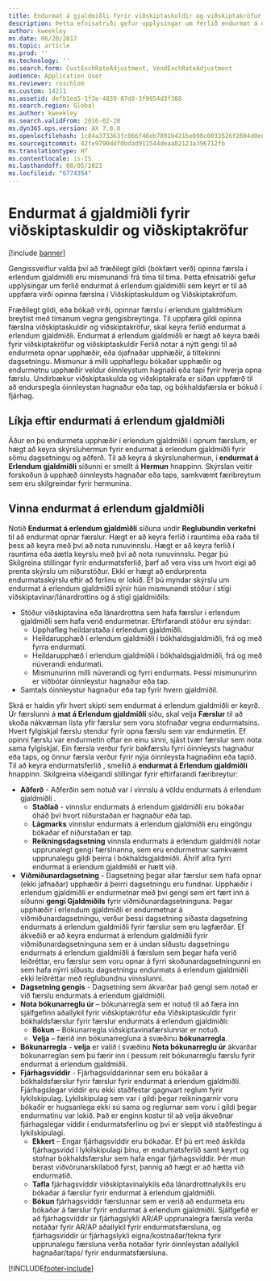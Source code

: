 ```yaml
---
title: Endurmat á gjaldmiðli fyrir viðskiptaskuldir og viðskiptakröfur
description: Þetta efnisatriði gefur upplýsingar um ferlið endurmat á erlendum gjaldmiðli sem keyrt er til að uppfæra virði opinna færslna í Viðskiptaskuldum og Viðskiptakröfum.
author: kweekley
ms.date: 06/20/2017
ms.topic: article
ms.prod: ''
ms.technology: ''
ms.search.form: CustExchRateAdjustment, VendExchRateAdjustment
audience: Application User
ms.reviewer: roschlom
ms.custom: 14211
ms.assetid: defb1ea5-1f3e-4859-87d8-3f9954d3f388
ms.search.region: Global
ms.author: kweekley
ms.search.validFrom: 2016-02-28
ms.dyn365.ops.version: AX 7.0.0
ms.openlocfilehash: 1c84a373363fc066f46eb7891b421be098c0033526f2604d0ee52ff9c3fd9db3
ms.sourcegitcommit: 42fe9790ddf0bdad911544deaa82123a396712fb
ms.translationtype: HT
ms.contentlocale: is-IS
ms.lasthandoff: 08/05/2021
ms.locfileid: "6774354"
---
```

# <a name="currency-revaluation-for-accounts-payable-and-accounts-receivable"></a>Endurmat á gjaldmiðli fyrir viðskiptaskuldir og viðskiptakröfur

[!include [banner](../includes/banner.md)]

Gengissveiflur valda því að fræðilegt gildi (bókfært verð) opinna færsla í erlendum gjaldmiðli eru mismunandi frá tíma til tíma. Þetta efnisatriði gefur upplýsingar um ferlið endurmat á erlendum gjaldmiðli sem keyrt er til að uppfæra virði opinna færslna í Viðskiptaskuldum og Viðskiptakröfum. 

Fræðilegt gildi, eða bókað virði, opinnar færslu í erlendum gjaldmiðlum breytist með tímanum vegna gengisbreytinga. Til uppfæra gildi opinna færslna viðskiptaskuldir og viðskiptakröfur, skal keyra ferlið endurmat á erlendum gjaldmiðli. Endurmat á erlendum gjaldmiðli er hægt að keyra bæði fyrir viðskiptakröfur og viðskiptaskuldir Ferlið notar á nýtt gengi til að endurmeta opnar upphæðir, eða ójafnaðar upphæðir, á tiltekinni dagsetningu. Mismunur á milli upphaflegu bókaðar upphæðir og endurmetnu upphæðir veldur óinnleystum hagnaði eða tapi fyrir hverja opna færslu. Undirbækur viðskiptaskulda og viðskiptakrafa er síðan uppfærð til að endurspegla óinnleystan hagnaður eða tap, og bókhaldsfærsla er bókuð í fjárhag.

## <a name="simulate-a-foreign-currency-revaluation"></a>Líkja eftir endurmati á erlendum gjaldmiðli
Áður en þú endurmeta upphæðir í erlendum gjaldmiðli í opnum færslum, er hægt að keyra skýrsluhermun fyrir endurmat á erlendum gjaldmiðli fyrir sömu dagsetningu og aðferð. Til að keyra á skýrslunahermun, í **endurmat á Erlendum gjaldmiðli** síðunni er smellt á **Hermun** hnappinn. Skýrslan veitir forskoðun á upphæð óinnleysts hagnaðar eða taps, samkvæmt færibreytum sem eru skilgreindar fyrir hermunina.

## <a name="process-a-foreign-currency-revaluation"></a>Vinna endurmat á erlendum gjaldmiðli
Notið **Endurmat á erlendum gjaldmiðli** síðuna undir **Reglubundin verkefni** til að endurmat opnar færslur. Hægt er að keyra ferlið í rauntíma eða raða til þess að keyra með því að nota runuvinnslu. Hægt er að keyra ferlið í rauntíma eða áætla keyrslu með því að nota runuvinnslu. Þegar þú Skilgreina stillingar fyrir endurmatsferlið, þarf að vera viss um hvort eigi að prenta skýrslu um niðurstöður. Ekki er hægt að endurprenta endurmatsskýrslu eftir að ferlinu er lokið. Ef þú myndar skýrslu um endurmat á erlendum gjaldmiðli sýnir hún mismunandi stöður í stigi viðskiptavinar/lánardrottins og á stigi gjaldmiðils:

-   Stöður viðskiptavina eða lánardrottna sem hafa færslur í erlendum gjaldmiðli sem hafa verið endurmetnar. Eftirfarandi stöður eru sýndar:
    -   Upphafleg heildarstaða í erlendum gjaldmiðli.
    -   Heildarupphæð í erlendum gjaldmiðli í bókhaldsgjaldmiðli, frá og með fyrra endurmati.
    -   Heildarupphæð í erlendum gjaldmiðli í bókhaldsgjaldmiðli, frá og með núverandi endurmati.
    -   Mismunurinn milli núverandi og fyrri endurmats. Þessi mismunurinn er viðbótar óinnleystur hagnaður eða tap.
-   Samtals óinnleystur hagnaður eða tap fyrir hvern gjaldmiðil.

Skrá er haldin yfir hvert skipti sem endurmat á erlendum gjaldmiðli er keyrð. Úr færslunni á **mat á Erlendum gjaldmiðli** síðu, skal velja **Færslur** til að skoða nákvæman lista yfir færslur sem voru stofnaðar vegna endurmatsins. Hvert fylgiskjal færslu stendur fyrir opna færslu sem var endurmetin. Ef opinni færslu var endurmetin oftar en einu sinni, sjást tvær færslur sem nota sama fylgiskjal. Ein færsla verður fyrir bakfærslu fyrri óinnleysts hagnaður eða taps, og önnur færsla verður fyrir nýja óinnleysta hagnaðinn eða tapið. Til að keyra endurmatsferlið , smellið á **endurmat á Erlendum gjaldmiðli** hnappinn. Skilgreina viðeigandi stillingar fyrir eftirfarandi færibreytur:

-   **Aðferð** - Aðferðin sem notuð var í vinnslu á völdu endurmats á erlendum gjaldmiðli .
    -   **Staðlað** - vinnslur endurmats á erlendum gjaldmiðli eru bókaðar óháð því hvort niðurstaðan er hagnaður eða tap.
    -   **Lágmarks** vinnslur endurmats á erlendum gjaldmiðli eru eingöngu bókaðar ef niðurstaðan er tap.
    -   **Reikningsdagsetning** vinnsla endurmats á erlendum gjaldmiðli notar upprunalegt gengi færslnanna, sem eru endurmetnar samkvæmt upprunalegu gildi þeirra í bókhaldsgjaldmiðli. Áhrif allra fyrri endurmat á erlendum gjaldmiðli er hætt við.
-   **Viðmiðunardagsetning** - Dagsetning þegar allar færslur sem hafa opnar (ekki jafnaðar) upphæðir á þeirri dagsetningu eru fundnar. Upphæðir í erlendum gjaldmiðli er endurmetnar með því gengi sem ert fært inn á síðunni **gengi Gjaldmiðils** fyrir viðmiðunardagsetninguna. Þegar upphæðir í erlendum gjaldmiðli er endurmetnar á viðmiðunardagsetningu, verður þessi dagsetning síðasta dagsetning endurmats á erlendum gjaldmiðli fyrir færslur sem eru lagfærðar. Ef ákveðið er að keyra endurmat á erlendum gjaldmiðli fyrir viðmiðunardagsetninguna sem er á undan síðustu dagsetningu endurmats á erlendum gjaldmiðli á færslum sem þegar hafa verið leiðréttar, eru færslur sem voru opnar á fyrri skoðunardagsetningunni en sem hafa nýrri síðustu dagsetningu endurmats á erlendum gjaldmiðli ekki leiðréttar með reglubundnu vinnslunni.
-   **Dagsetning gengis** - Dagsetning sem ákvarðar það gengi sem notað er við færslu endurmats á erlendum gjaldmiðli.
-   **Nota bókunarreglu úr** – bókunarregla sem er notuð til að færa inn sjálfgefinn aðallykil fyrir viðskiptakröfur eða Viðskiptaskuldir fyrir bókhaldsfærslur fyrir færslur endurmats á erlendum gjaldmiðli:
    -   **Bókun** – Bókunarregla viðskiptavinafærslunnar er notuð.
    -   **Velja** – færið inn bókunarregluna á svæðinu **bókunarregla**.
-   **Bókunarregla** - **velja** er valið í svæðinu **Nota bókunarreglu úr** ákvarðar bókunarreglan sem þú færir inn í þessum reit bókunarreglu færslu fyrir endurmat á erlendum gjaldmiðli.
-   **Fjárhagsvíddir** - Fjárhagsvíddarinnar sem eru bókaðar á bókhaldsfærslur fyrir færslur fyrir endurmat á erlendum gjaldmiðli. Fjárhagslegar víddir eru ekki staðfestar gagnvart reglum fyrir lykilskipulag. Lykilskipulag sem var í gildi þegar reikningarnir voru bókaðir er hugsanlega ekki sú sama og reglurnar sem voru í gildi þegar endurmatinu var lokið. Það er enginn kostur til að velja ákveðnar fjárhagslegar víddir í endurmatsferlinu og því er sleppt við staðfestingu á lykilskipulagi.  
    -   **Ekkert** – Engar fjárhagsvíddir eru bókaðar. Ef þú ert með áskilda fjárhagsvídd í lykilskipulagi þínu, er endumatsferlið samt keyrt og stofnar bókhaldsfærslur sem hafa engar fjárhagsvíddir. Þér mun berast viðvörunarskilaboð fyrst, þannig að hægt er að hætta við endurmatið.
    -   **Tafla** fjárhagsvíddir viðskiptavinalykils eða lánardrottnalykils eru bókaðar á færslur fyrir endurmat á erlendum gjaldmiðli.
    -   **Bókun** fjárhagsvíddir færslunnar sem er verið að endurmeta eru bókaðar á færslur fyrir endurmat á erlendum gjaldmiðli. Sjálfgefið er að fjárhagsvíddir úr fjárhagslykli AR/AP upprunalegra færsla verða notaðar fyrir AR/AP aðallykil fyrir endurmatsfærsluna, og fjárhagsvíddir úr fjárhagslykli eigna/kostnaðar/tekna fyrir upprunalegu færsluna verða notaðar fyrir óinnleystan aðallykil hagnaðar/taps/ fyrir endurmatsfærsluna.






[!INCLUDE[footer-include](../../includes/footer-banner.md)]
